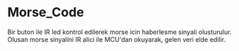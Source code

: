 # Morse_Code
Bir buton ile IR led kontrol edilerek morse icin haberlesme sinyali olusturulur. 
Olusan morse sinyalini IR alici ile MCU'dan okuyarak, gelen veri elde edilir.
